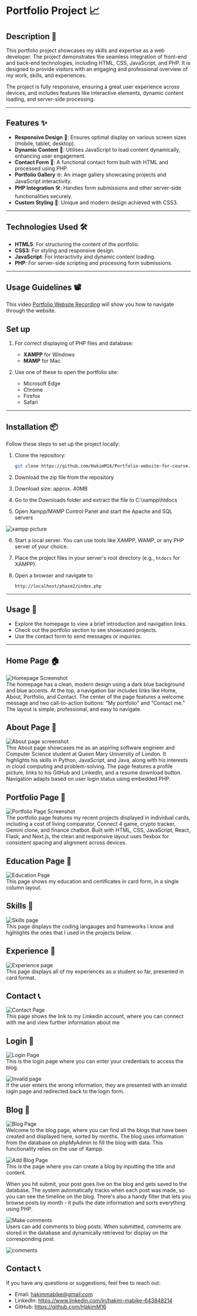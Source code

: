 # Portfolio Project 📈

## Description 📝
This portfolio project showcases my skills and expertise as a web developer. The project demonstrates the seamless integration of front-end and back-end technologies, including HTML, CSS, JavaScript, and PHP. It is designed to provide visitors with an engaging and professional overview of my work, skills, and experiences.

The project is fully responsive, ensuring a great user experience across devices, and includes features like interactive elements, dynamic content loading, and server-side processing.

---

## Features ✨
- **Responsive Design** 🎨: Ensures optimal display on various screen sizes (mobile, tablet, desktop).
- **Dynamic Content** 📢: Utilises JavaScript to load content dynamically, enhancing user engagement.
- **Contact Form** 📮: A functional contact form built with HTML and processed using PHP.
- **Portfolio Gallery** 🌐: An image gallery showcasing projects and JavaScript interactivity.
- **PHP Integration** 🛠️: Handles form submissions and other server-side functionalities securely.
- **Custom Styling** 🎨: Unique and modern design achieved with CSS3.

---

## Technologies Used 🛠
- **HTML5**: For structuring the content of the portfolio.
- **CSS3**: For styling and responsive design.
- **JavaScript**: For interactivity and dynamic content loading.
- **PHP**: For server-side scripting and processing form submissions.

---
## Usage Guidelines 📽️
This video [Portfolio Website Recording](https://www.loom.com/share/70ba7c6efc71422db81efdb5fb23d4e4?sid=437cfa9c-49ea-4b13-8810-2a376d6afb59) will show you how to navigate through the website.

## Set up
1. For correct displaying of PHP files and database:
   - **XAMPP** for Windows  
   - **MAMP** for Mac

2. Use one of these to open the portfolio site:
   - Microsoft Edge  
   - Chrome  
   - Firefox  
   - Safari

---

## Installation 📦
Follow these steps to set up the project locally:

1. Clone the repository:
   ```bash
   git clone https://github.com/HakimM16/Portfolio-website-for-course.git
   ```

2. Download the zip file from the repository
3. Download size: approx. 40MB
4. Go to the Downloads folder and extract the file to C:\xampp\htdocs
5. Open Xampp/MAMP Control Panel and start the Apache and SQL servers

![xampp picture](screenshots/xampp.png)

6. Start a local server. You can use tools like XAMPP, WAMP, or any PHP server of your choice.

7. Place the project files in your server's root directory (e.g., `htdocs` for XAMPP).

9. Open a browser and navigate to:
   ```
   http://localhost/phase2/index.php
   ```

---

## Usage 🔄
- Explore the homepage to view a brief introduction and navigation links.
- Check out the portfolio section to see showcased projects.
- Use the contact form to send messages or inquiries.

---

## Home Page 🏠

![Homepage Screenshot](screenshots/home.png)\
The homepage has a clean, modern design using a dark blue background and blue accents. At the top, a navigation bar includes links like Home, About, Portfolio, and Contact. The center of the page features a welcome message and two call-to-action buttons: “My portfolio” and “Contact me.” The layout is simple, professional, and easy to navigate.


## About Page 📄
![About page screenshot](screenshots/about.png)\
This About page showcases me as an aspiring software engineer and Computer Science student at Queen Mary University of London. It highlights his skills in Python, JavaScript, and Java, along with his interests in cloud computing and problem-solving. The page features a profile picture, links to his GitHub and LinkedIn, and a resume download button. Navigation adapts based on user login status using embedded PHP.


## Portfolio Page 🥣
![Portfolio Page Screenshot](screenshots/portfolio.png)\
The portfolio page features my recent projects displayed in individual cards, including a cost of living comparator, Connect 4 game, crypto tracker, Gemini clone, and finance chatbot. Built with HTML, CSS, JavaScript, React, Flask, and Next.js, the clean and responsive layout uses flexbox for consistent spacing and alignment across devices.


## Education Page 🏫
![Education Page](screenshots/education.png)\
This page shows my education and certificates in card form, in a single column layout.

## Skills 🔪
![Skills page](screenshots/showcase.png)\
This page displays the coding langauges and frameworks I know and hgihlights the ones that I used in the projects below.

## Experience 🏢
![Experience page](screenshots/experience.png)\
This page displays all of my experiences as a student so far, presented in card format.

## Contact 📞
![Contact Page](screenshots/contact.png)\
This page shows the link to my Linkedin account, where you can connect with me and view further information about me

## Login 🔐
![Login Page](screenshots/login.png)\
This is the login page where you can enter your credentials to access the blog.

![Invalid page](screenshots/Invalid.png)\
If the user enters the wrong information, they are presented with an invalid login page and redirected back to the login form.

## Blog 📜
![Blog Page](screenshots/blog.png)\
Welcome to the blog page, where you can find all the blogs that have been created and displayed here, sorted by months. The blog uses information from the database on phpMyAdmin to fill the blog with data. This functionality relies on the use of Xampp. 

![Add Blog Page](screenshots/add_blog.png)\
This is the page where you can create a blog by inputting the title and content. 

When you hit submit, your post goes live on the blog and gets saved to the database. The system automatically tracks when each post was made, so you can see the timeline on the blog. There's also a handy filter that lets you browse posts by month - it pulls the date information and sorts everything using PHP.

![Make comments](screenshots/make_comment.png)\
Users can add comments to blog posts. When submitted, comments are stored in the database and dynamically retrieved for display on the corresponding post.

![comments](screenshots/commented.png)

## Contact 📞
If you have any questions or suggestions, feel free to reach out:
- Email: hakimmabike@gmail.com
- LinkedIn: https://www.linkedin.com/in/hakim-mabike-643848214
- GitHub: https://github.com/HakimM16
